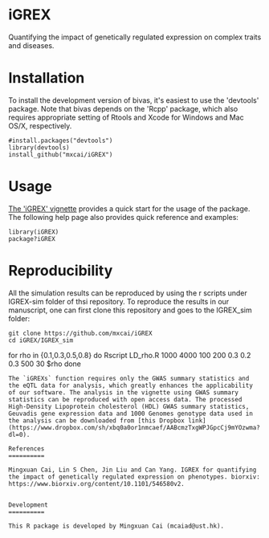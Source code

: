 iGREX
===

Quantifying the impact of genetically regulated expression on complex traits and diseases.

Installation
===========

To install the development version of bivas, it's easiest to use the 'devtools' package. Note that bivas depends on the 'Rcpp' package, which also requires appropriate setting of Rtools and Xcode for Windows and Mac OS/X, respectively.

```
#install.packages("devtools")
library(devtools)
install_github("mxcai/iGREX")
```

Usage
===========
[The 'iGREX' vignette](https://github.com/mxcai/iGREX/blob/master/vignettes/iGREX.pdf?raw=true) provides a quick start for the usage of the package. The following help page also provides quick reference and examples:

```
library(iGREX)
package?iGREX
```

Reproducibility
==========

All the simulation results can be reproduced by using the r scripts under IGREX-sim folder of thsi repository. To reproduce the results in our manuscript, one can first clone this repository and goes to the IGREX_sim folder:
```
git clone https://github.com/mxcai/iGREX
cd iGREX/IGREX_sim
```
for rho in {0.1,0.3,0.5,0.8}
do
Rscript LD_rho.R 1000 4000 100 200 0.3 0.2 0.3 500 30 $rho
done
```
The `iGREXs` function requires only the GWAS summary statistics and the eQTL data for analysis, which greatly enhances the applicability of our software. The analysis in the vignette using GWAS summary statistics can be reproduced with open access data. The processed High-Density Lipoprotein cholesterol (HDL) GWAS summary statistics, Geuvadis gene expression data and 1000 Genomes genotype data used in the analysis can be downloaded from [this Dropbox link](https://www.dropbox.com/sh/xbq0a0or1nmcaef/AABcmzTxgWPJGpcCj9mYOzwma?dl=0).

References
==========

Mingxuan Cai, Lin S Chen, Jin Liu and Can Yang. IGREX for quantifying the impact of genetically regulated expression on phenotypes. biorxiv: https://www.biorxiv.org/content/10.1101/546580v2.


Development
==========

This R package is developed by Mingxuan Cai (mcaiad@ust.hk).
